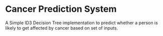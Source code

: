 # Cancer Prediction System

A Simple ID3 Decision Tree implementation to predict whether a person is likely to get affected 
by cancer based on set of inputs.
